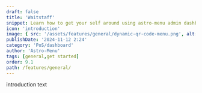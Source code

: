 ```yaml
---
draft: false
title: 'Waitstaff'
snippet: Learn how to get your self around using astro-menu admin dashboard
icon: 'introduction'
image: { src: '/assets/features/general/dynamic-qr-code-menu.png', alt: '' }
publishDate: '2024-11-12 2:24'
category: 'PoS/dashboard'
author: 'Astro-Menu'
tags: [general,get started]
order: 9.1
path: /features/general/
---
```


introduction text